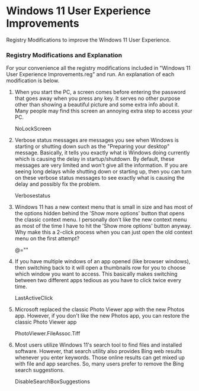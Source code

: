 # Windows 11 User Experience Improvements
Registry Modifications to improve the Windows 11 User Experience.  

### Registry Modifications and Explanation

For your convenience all the registry modifications included in "Windows 11 User Experience Improvements.reg" and run. An explanation of each modification is below.  

1.  When you start the PC, a screen comes before entering the password that goes away when you press any key. It serves no other purpose other than showing a beautiful picture and some extra info about it. Many people may find this screen an annoying extra step to access your PC.  

    NoLockScreen  

2.  Verbose status messages are messages you see when Windows is starting or shutting down such as the "Preparing your desktop" message. Basically, it tells you exactly what is Windows doing currently which is causing the delay in startup/shutdown. By default, these messages are very limited and won't give all the information. If you are seeing long delays while shutting down or starting up, then you can turn on these verbose status messages to see exactly what is causing the delay and possibly fix the problem.

    Verbosestatus

3.  Windows 11 has a new context menu that is small in size and has most of the options hidden behind the 'Show more options' button that opens the classic context menu. I personally don't like the new context menu as most of the time I have to hit the 'Show more options' button anyway. Why make this a 2-click process when you can just open the old context menu on the first attempt?

    @=""

4.  If you have multiple windows of an app opened (like browser windows), then switching back to it will open a thumbnails row for you to choose which window you want to access. This basically makes switching between two different apps tedious as you have to click twice every time.

    LastActiveClick

5.  Microsoft replaced the classic Photo Viewer app with the new Photos app. However, if you don't like the new Photos app, you can restore the classic Photo Viewer app

    PhotoViewer.FileAssoc.Tiff

6.  Most users utilize Windows 11's search tool to find files and installed software. However, that search utility also provides Bing web results whenever you enter keywords. Those online results can get mixed up with file and app searches. So, many users prefer to remove the Bing search suggestions.

    DisableSearchBoxSuggestions
